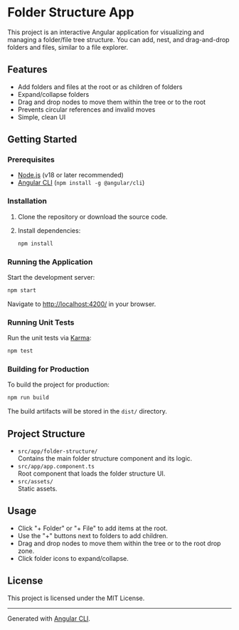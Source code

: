 # Folder Structure App

This project is an interactive Angular application for visualizing and managing a folder/file tree structure. You can add, nest, and drag-and-drop folders and files, similar to a file explorer.

## Features

- Add folders and files at the root or as children of folders
- Expand/collapse folders
- Drag and drop nodes to move them within the tree or to the root
- Prevents circular references and invalid moves
- Simple, clean UI

## Getting Started

### Prerequisites

- [Node.js](https://nodejs.org/) (v18 or later recommended)
- [Angular CLI](https://angular.io/cli) (`npm install -g @angular/cli`)

### Installation

1. Clone the repository or download the source code.
2. Install dependencies:

   ```sh
   npm install
   ```

### Running the Application

Start the development server:

```sh
npm start
```

Navigate to [http://localhost:4200/](http://localhost:4200/) in your browser.

### Running Unit Tests

Run the unit tests via [Karma](https://karma-runner.github.io):

```sh
npm test
```

### Building for Production

To build the project for production:

```sh
npm run build
```

The build artifacts will be stored in the `dist/` directory.

## Project Structure

- `src/app/folder-structure/`  
  Contains the main folder structure component and its logic.
- `src/app/app.component.ts`  
  Root component that loads the folder structure UI.
- `src/assets/`  
  Static assets.

## Usage

- Click "+ Folder" or "+ File" to add items at the root.
- Use the "+" buttons next to folders to add children.
- Drag and drop nodes to move them within the tree or to the root drop zone.
- Click folder icons to expand/collapse.

## License

This project is licensed under the MIT License.

---

Generated with [Angular CLI](https://github.com/angular/angular-cli).
